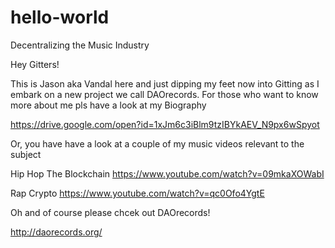# hello-world
Decentralizing the Music Industry

Hey Gitters!

This is Jason aka Vandal here and just dipping my feet now into Gitting as I embark on a new project we call DAOrecords. For those who want to know more about me pls have a look at my Biography

https://drive.google.com/open?id=1xJm6c3iBlm9tzIBYkAEV_N9px6wSpyot

Or, you have have a look at a couple of my music videos relevant to the subject

Hip Hop The Blockchain
https://www.youtube.com/watch?v=09mkaXOWabI

Rap Crypto
https://www.youtube.com/watch?v=qc0Ofo4YgtE

Oh and of course please chcek out DAOrecords!

http://daorecords.org/
